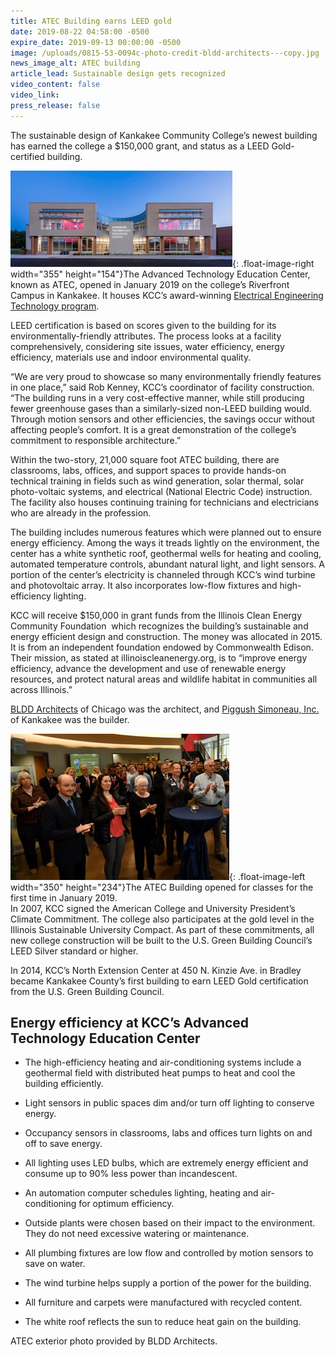 ```yaml
---
title: ATEC Building earns LEED gold
date: 2019-08-22 04:58:00 -0500
expire_date: 2019-09-13 00:00:00 -0500
image: /uploads/0815-53-0094c-photo-credit-bldd-architects---copy.jpg
news_image_alt: ATEC building
article_lead: Sustainable design gets recognized
video_content: false
video_link:
press_release: false
---
```


The sustainable design of Kankakee Community College’s newest building has earned the college a $150,000 grant, and status as a LEED Gold-certified building.

![](/uploads/0815-53-0094c-photo-credit-bldd-architects---copy-1.jpg){: .float-image-right width="355" height="154"}The Advanced Technology Education Center, known as ATEC, opened in January 2019 on the college’s Riverfront Campus in Kankakee. It houses KCC’s award-winning [Electrical Engineering Technology program](http://kcc.smartcatalogiq.com/2019-2020/Academic-Catalog/Program-Areas/Industrial-and-Manufacturing-Technologies/Electrical-Engineering-Technology-Renewable-Energy-Technology-Track-AAS).&nbsp;

LEED certification is based on scores given to the building for its environmentally-friendly attributes. The process looks at a facility comprehensively, considering site issues, water efficiency, energy efficiency, materials use and indoor environmental quality.

“We are very proud to showcase so many environmentally friendly features in one place,” said Rob Kenney, KCC’s coordinator of facility construction. “The building runs in a very cost-effective manner, while still producing fewer greenhouse gases than a similarly-sized non-LEED building would. Through motion sensors and other efficiencies, the savings occur without affecting people’s comfort. It is a great demonstration of the college’s commitment to responsible architecture.”

Within the two-story, 21,000 square foot ATEC building, there are classrooms, labs, offices, and support spaces to provide hands-on technical training in fields such as wind generation, solar thermal, solar photo-voltaic systems, and electrical (National Electric Code) instruction. The facility also houses continuing training for technicians and electricians who are already in the profession.

The building includes numerous features which were planned out to ensure energy efficiency. Among the ways it treads lightly on the environment, the center has a white synthetic roof, geothermal wells for heating and cooling, automated temperature controls, abundant natural light, and light sensors. A portion of the center’s electricity is channeled through KCC’s wind turbine and photovoltaic array. It also incorporates low-flow fixtures and high-efficiency lighting.&nbsp;

KCC will receive $150,000 in grant funds from the Illinois Clean Energy Community Foundation &nbsp;which recognizes the building’s sustainable and energy efficient design and construction. The money was allocated in 2015. It is from an independent foundation endowed by Commonwealth Edison. Their mission, as stated at illinoiscleanenergy.org, is to “improve energy efficiency, advance the development and use of renewable energy resources, and protect natural areas and wildlife habitat in communities all across Illinois.”

[BLDD Architects](http://www.bldd.com/) of Chicago was the architect, and [Piggush Simoneau, Inc.](https://waybapro.com/PSI4/) of Kankakee was the builder.

![](/uploads/atec-grand-opening-dsc-6272---copy.jpg){: .float-image-left width="350" height="234"}The ATEC Building opened for classes for the first time in January 2019.<br>In 2007, KCC signed the American College and University President’s Climate Commitment. The college also participates at the gold level in the Illinois Sustainable University Compact. As part of these commitments, all new college construction will be built to the U.S. Green Building Council’s LEED Silver standard or higher.

In 2014, KCC’s North Extension Center at 450 N. Kinzie Ave. in Bradley became Kankakee County’s first building to earn LEED Gold certification from the U.S. Green Building Council.

## Energy efficiency at KCC’s Advanced Technology Education Center

* The high-efficiency heating and air-conditioning systems include a geothermal field with distributed heat pumps to heat and cool the building efficiently.

* Light sensors in public spaces dim and/or turn off lighting to conserve energy.

* Occupancy sensors in classrooms, labs and offices turn lights on and off to save energy.

* All lighting uses LED bulbs, which are extremely energy efficient and consume up to 90% less power than incandescent.

* An automation computer schedules lighting, heating and air-conditioning for optimum efficiency.

* Outside plants were chosen based on their impact to the environment. They do not need excessive watering or maintenance.

* All plumbing fixtures are low flow and controlled by motion sensors to save on water.

* The wind turbine helps supply a portion of the power for the building.

* All furniture and carpets were manufactured with recycled content.

* The white roof reflects the sun to reduce heat gain on the building.

ATEC exterior photo provided by BLDD Architects.